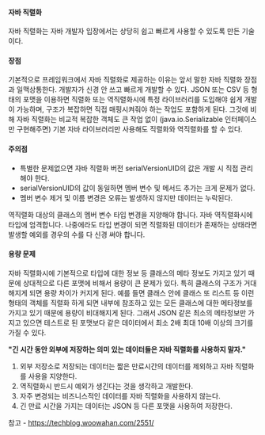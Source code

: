 #### 자바 직렬화
자바 직렬화는 자바 개발자 입장에서는 상당히 쉽고 빠르게 사용할 수 있도록 만든 기술이다.

#### 장점
기본적으로 프레임워크에서 자바 직렬화로 제공하는 이유는 앞서 말한 자바 직렬화 장점과 일맥상통한다. 개발자가 신경 안 쓰고 빠르게 개발할 수 있다.
JSON 또는 CSV 등 형태의 포맷을 이용하면 직렬화 또는 역직렬화시에 특정 라이브러리를 도입해야 쉽게 개발이 가능하며,
구조가 복잡하면 직접 매핑시켜줘야 하는 작업도 포함하게 된다.
그것에 비해 자바 직렬화는 비교적 복잡한 객체도 큰 작업 없이 (java.io.Serializable 인터페이스만 구현해주면)
기본 자바 라이브러리만 사용해도 직렬화와 역직렬화를 할 수 있다.

#### 주의점
* 특별한 문제없으면 자바 직렬화 버전 serialVersionUID의 값은 개발 시 직접 관리해야 한다. 
* serialVersionUID의 값이 동일하면 멤버 변수 및 메서드 추가는 크게 문제가 없다. 
* 멤버 변수 제거 및 이름 변경은 오류는 발생하지 않지만 데이터는 누락된다.

역직렬화 대상의 클래스의 멤버 변수 타입 변경을 지양해야 합니다. 자바 역직렬화시에 타입에 엄격합니다.
나중에라도 타입 변경이 되면 직렬화된 데이터가 존재하는 상태라면 발생할 예외를 경우의 수를 다 신경 써야 합니다.

#### 용량 문제
자바 직렬화시에 기본적으로 타입에 대한 정보 등 클래스의 메타 정보도 가지고 있기 때문에 상대적으로 다른 포맷에 비해서 용량이 큰 문제가 있다.
특히 클래스의 구조가 거대해지게 되면 용량 차이가 커지게 된다. 예를 들면 클래스 안에 클래스 또 리스트 등 이런 형태의 객체를 직렬화 하게 되면 내부에 참조하고 있는 모든 클래스에 대한 메타정보를 가지고 있기 때문에 용량이 비대해지게 된다.
그래서 JSON 같은 최소의 메타정보만 가지고 있으면 테스트로 된 포맷보다 같은 데이터에서 최소 2배 최대 10배 이상의 크기를 가질 수 있다.


**"긴 시간 동안 외부에 저장하는 의미 있는 데이터들은 자바 직렬화를 사용하지 말자."**

1. 외부 저장소로 저장되는 데이터는 짧은 만료시간의 데이터를 제외하고 자바 직렬화를 사용을 지양한다. 
2. 역직렬화시 반드시 예외가 생긴다는 것을 생각하고 개발한다. 
3. 자주 변경되는 비즈니스적인 데이터를 자바 직렬화을 사용하지 않는다. 
4. 긴 만료 시간을 가지는 데이터는 JSON 등 다른 포맷을 사용하여 저장한다.


참고 - https://techblog.woowahan.com/2551/